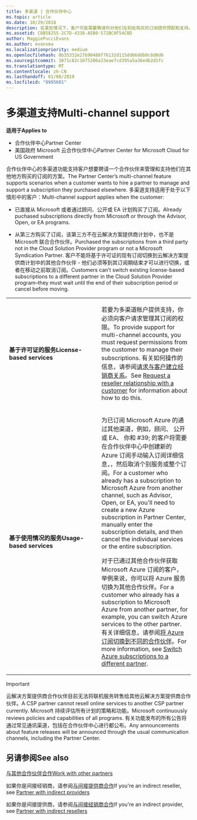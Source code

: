 ```yaml
---
title: 多渠道 | 合作伙伴中心
ms.topic: article
ms.date: 10/29/2018
description: 在某些情况下，客户可能需要聘请你对他们在别处购买的订阅提供预配和支持。
ms.assetid: C8B58255-2C7D-4338-A5B0-572BC0F54C0D
author: MaggiePucciEvans
ms.author: evansma
ms.localizationpriority: medium
ms.openlocfilehash: 8b35332e27b90488f76132d115dd66ddb0c8d8d6
ms.sourcegitcommit: 3871c82c1075206a33eae7cd395a5a36edb2d1fc
ms.translationtype: MT
ms.contentlocale: zh-CN
ms.lasthandoff: 01/08/2019
ms.locfileid: "8995601"
---
```

# <a name="multi-channel-support"></a><span data-ttu-id="ff007-103">多渠道支持</span><span class="sxs-lookup"><span data-stu-id="ff007-103">Multi-channel support</span></span>

**<span data-ttu-id="ff007-104">适用于</span><span class="sxs-lookup"><span data-stu-id="ff007-104">Applies to</span></span>**

-  <span data-ttu-id="ff007-105">合作伙伴中心</span><span class="sxs-lookup"><span data-stu-id="ff007-105">Partner Center</span></span>
-  <span data-ttu-id="ff007-106">美国政府 Microsoft 云合作伙伴中心</span><span class="sxs-lookup"><span data-stu-id="ff007-106">Partner Center for Microsoft Cloud for US Government</span></span>


<span data-ttu-id="ff007-107">合作伙伴中心的多渠道功能支持客户想要聘请一个合作伙伴来管理和支持他们在其他地方购买的订阅的方案。</span><span class="sxs-lookup"><span data-stu-id="ff007-107">The Partner Center’s multi-channel feature supports scenarios when a customer wants to hire a partner to manage and support a subscription they purchased elsewhere.</span></span> <span data-ttu-id="ff007-108">多渠道支持适用于处于以下情形中的客户：</span><span class="sxs-lookup"><span data-stu-id="ff007-108">Multi-channel support applies when the customer:</span></span>

-   <span data-ttu-id="ff007-109">已直接从 Microsoft 或者通过顾问、公开或 EA 计划购买了订阅。</span><span class="sxs-lookup"><span data-stu-id="ff007-109">Already puchased subscriptions directly from Microsoft or through the Advisor, Open, or EA programs.</span></span>

-   <span data-ttu-id="ff007-110">从第三方购买了订阅，该第三方不在云解决方案提供商计划中，也不是 Microsoft 联合合作伙伴。</span><span class="sxs-lookup"><span data-stu-id="ff007-110">Purchased the subscriptions from a third party not in the Cloud Solution Provider program or not a Microsoft Syndication Partner.</span></span> <span data-ttu-id="ff007-111">客户不能将基于许可证的现有订阅切换到云解决方案提供商计划中的其他合作伙伴 - 他们必须等到其订阅期结束才可以进行切换，或者在移动之前取消订阅。</span><span class="sxs-lookup"><span data-stu-id="ff007-111">Customers can’t switch existing license-based subscriptions to a different partner in the Cloud Solution Provider program–they must wait until the end of their subscription period or cancel before moving.</span></span>


<table>
<colgroup>
<col width="50%" />
<col width="50%" />
</colgroup>
<tbody>
<tr class="odd">
<td><p><strong><span data-ttu-id="ff007-112">基于许可证的服务</span><span class="sxs-lookup"><span data-stu-id="ff007-112">License-based services</span></span></strong></p></td>
<td><p><span data-ttu-id="ff007-113">若要为多渠道帐户提供支持，你必须向客户请求管理其订阅的权限。</span><span class="sxs-lookup"><span data-stu-id="ff007-113">To provide support for multi-channel accounts, you must request permissions from the customer to manage their subscriptions.</span></span> <span data-ttu-id="ff007-114">有关如何操作的信息，请参阅<a href="request-a-relationship-with-a-customer.md" data-raw-source="[Request a reseller relationship with a customer](request-a-relationship-with-a-customer.md)">请求与客户建立经销商关系</a>。</span><span class="sxs-lookup"><span data-stu-id="ff007-114">See <a href="request-a-relationship-with-a-customer.md" data-raw-source="[Request a reseller relationship with a customer](request-a-relationship-with-a-customer.md)">Request a reseller relationship with a customer</a> for information about how to do this.</span></span></p></td>
</tr>
<tr class="even">
<td><p><strong><span data-ttu-id="ff007-115">基于使用情况的服务</span><span class="sxs-lookup"><span data-stu-id="ff007-115">Usage-based services</span></span></strong></p></td>
<td>
<p><span data-ttu-id="ff007-116">为已订阅 Microsoft Azure 的通过其他渠道，例如，顾问、 公开或 EA、 你和 #39; 的客户将需要在合作伙伴中心中创建新的 Azure 订阅手动输入订阅详细信息，，然后取消个别服务或整个订阅。</span><span class="sxs-lookup"><span data-stu-id="ff007-116">For a customer who already has a subscription to Microsoft Azure from another channel, such as Advisor, Open, or EA, you&#39;ll need to create a new Azure subscription in Partner Center, manually enter the subscription details, and then cancel the individual services or the entire subscription.</span></span></p>
<p><span data-ttu-id="ff007-117">对于已通过其他合作伙伴获取 Microsoft Azure 订阅的客户，举例来说，你可以将 Azure 服务切换为其他合作伙伴。</span><span class="sxs-lookup"><span data-stu-id="ff007-117">For a customer who already has a subscription to Microsoft Azure from another partner, for example, you can switch Azure services to the other partner.</span></span> <span data-ttu-id="ff007-118">有关详细信息，请参阅<a href="switch-azure-subscriptions-to-a-different-partner.md" data-raw-source="[Switch Azure subscriptions to a different partner](switch-azure-subscriptions-to-a-different-partner.md)">将 Azure 订阅切换到不同的合作伙伴</a>。</span><span class="sxs-lookup"><span data-stu-id="ff007-118">For more information, see <a href="switch-azure-subscriptions-to-a-different-partner.md" data-raw-source="[Switch Azure subscriptions to a different partner](switch-azure-subscriptions-to-a-different-partner.md)">Switch Azure subscriptions to a different partner</a>.</span></span></p>
</td>
</tr>
</tbody>
</table>

> [!IMPORTANT]  
> <span data-ttu-id="ff007-119">云解决方案提供商合作伙伴目前无法将联机服务转售给其他云解决方案提供商合作伙伴。</span><span class="sxs-lookup"><span data-stu-id="ff007-119">A CSP partner cannot resell online services to another CSP partner currently.</span></span> <span data-ttu-id="ff007-120">Microsoft 持续评估所有计划的策略和功能。</span><span class="sxs-lookup"><span data-stu-id="ff007-120">Microsoft continuously reviews policies and capabilities of all programs.</span></span> <span data-ttu-id="ff007-121">有关功能发布的所有公告将通过常见通讯渠道，包括在合作伙伴中心进行都公布。</span><span class="sxs-lookup"><span data-stu-id="ff007-121">Any announcements about feature releases will be announced through the usual communication channels, including the Partner Center.</span></span> 

## <a name="see-also"></a><span data-ttu-id="ff007-122">另请参阅</span><span class="sxs-lookup"><span data-stu-id="ff007-122">See also</span></span>

[<span data-ttu-id="ff007-123">与其他合作伙伴合作</span><span class="sxs-lookup"><span data-stu-id="ff007-123">Work with other partners</span></span>](work-with-other-partners.md)

<span data-ttu-id="ff007-124">如果你是间接经销商，请参阅[与间接提供商合作](indirect-reseller-tasks-in-partner-center.md)</span><span class="sxs-lookup"><span data-stu-id="ff007-124">If you're an indirect reseller, see [Partner with indirect providers](indirect-reseller-tasks-in-partner-center.md)</span></span>

<span data-ttu-id="ff007-125">如果你是间接提供商，请参阅[与间接经销商合作](indirect-provider-tasks-in-partner-center.md)</span><span class="sxs-lookup"><span data-stu-id="ff007-125">If you're an indirect provider, see [Partner with indirect resellers](indirect-provider-tasks-in-partner-center.md)</span></span> 

 

 



